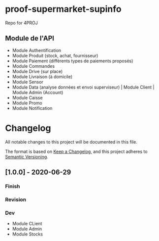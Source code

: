 # proof-supermarket-supinfo
Repo for 4PROJ

## Module de l'API 

- Module Authentification
- Module Produit (stock, achat, fournisseur)
- Module Paiement (différents types de paiements proposés)
- Module Commandes
- Module Drive (sur place)
- Module Livraison (à domicile)
- Module Sensor
- Module Data (analyse données et envoi superviseur)
| Module Client
| Module Admin (Account)
- Module Caisse
- Module Promo
- Module Notification


# Changelog
All notable changes to this project will be documented in this file.

The format is based on [Keep a Changelog](https://keepachangelog.com/en/1.0.0/),
and this project adheres to [Semantic Versioning](https://semver.org/spec/v2.0.0.html).

## [1.0.0] - 2020-06-29
### Finish
### Revision
### Dev
- Module CLient
- Module Admin
- Module Stocks


